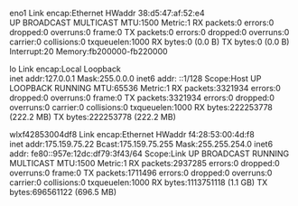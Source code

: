 eno1      Link encap:Ethernet  HWaddr 38:d5:47:af:52:e4  
          UP BROADCAST MULTICAST  MTU:1500  Metric:1
          RX packets:0 errors:0 dropped:0 overruns:0 frame:0
          TX packets:0 errors:0 dropped:0 overruns:0 carrier:0
          collisions:0 txqueuelen:1000 
          RX bytes:0 (0.0 B)  TX bytes:0 (0.0 B)
          Interrupt:20 Memory:fb200000-fb220000 

lo        Link encap:Local Loopback  
          inet addr:127.0.0.1  Mask:255.0.0.0
          inet6 addr: ::1/128 Scope:Host
          UP LOOPBACK RUNNING  MTU:65536  Metric:1
          RX packets:3321934 errors:0 dropped:0 overruns:0 frame:0
          TX packets:3321934 errors:0 dropped:0 overruns:0 carrier:0
          collisions:0 txqueuelen:1000 
          RX bytes:222253778 (222.2 MB)  TX bytes:222253778 (222.2 MB)

wlxf42853004df8 Link encap:Ethernet  HWaddr f4:28:53:00:4d:f8  
          inet addr:175.159.75.22  Bcast:175.159.75.255  Mask:255.255.254.0
          inet6 addr: fe80::957e:12dc:df79:3f43/64 Scope:Link
          UP BROADCAST RUNNING MULTICAST  MTU:1500  Metric:1
          RX packets:2937285 errors:0 dropped:0 overruns:0 frame:0
          TX packets:1711496 errors:0 dropped:0 overruns:0 carrier:0
          collisions:0 txqueuelen:1000 
          RX bytes:1113751118 (1.1 GB)  TX bytes:696561122 (696.5 MB)

